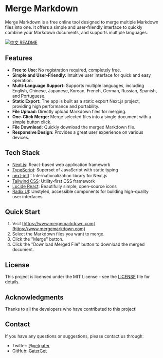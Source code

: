 # Merge Markdown

Merge Markdown is a free online tool designed to merge multiple Markdown files into one. It offers a simple and user-friendly interface to quickly combine your Markdown documents, and supports multiple languages.

[![中文 README](https://img.shields.io/badge/README-%E4%B8%AD%E6%96%87-blue)](README.zh-CN.md)

## Features

*   **Free to Use:** No registration required, completely free.
*   **Simple and User-Friendly:** Intuitive user interface for quick and easy operation.
*   **Multi-Language Support:** Supports multiple languages, including English, Chinese, Japanese, Korean, French, German, Russian, Spanish, and Portuguese.
*   **Static Export:** The app is built as a static export Next.js project, providing high performance and portability.
*   **File Upload:** Directly upload Markdown files for merging.
*   **One-Click Merge:** Merge selected files into a single document with a simple button click.
*   **File Download:** Quickly download the merged Markdown file.
*   **Responsive Design:** Provides a great user experience on various devices.

## Tech Stack

*   [Next.js](https://nextjs.org/): React-based web application framework
*   [TypeScript](https://www.typescriptlang.org/): Superset of JavaScript with static typing
*   [next-intl](https://next-intl-docs.vercel.app/)：Internationalization library for Next.js
*   [Tailwind CSS](https://tailwindcss.com/): Utility-first CSS framework
*   [Lucide React](https://lucide.dev/): Beautifully simple, open-source icons
*   [Radix UI](https://www.radix-ui.com/): Unstyled, accessible components for building high-quality user interfaces

## Quick Start

1.  Visit [https://www.mergemarkdown.com](https://www.mergemarkdown.com)
2.  Select the Markdown files you want to merge.
3.  Click the "Merge" button.
4.  Click the "Download Merged File" button to download the merged document.

## License

This project is licensed under the MIT License - see the [LICENSE](LICENSE) file for details.

## Acknowledgments

Thanks to all the developers who have contributed to this project!

## Contact

If you have any questions or suggestions, please contact us through:

*   Twitter: [@getgater](https://x.com/getgater)
*   GitHub: [GaterGet](https://github.com/GaterGet)